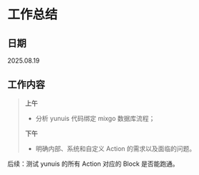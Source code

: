 # **工作总结**

## 日期

2025.08.19

## 工作内容

> **上午**
>
> - 分析 yunuis 代码绑定 mixgo 数据库流程；
>
> **下午**
>
> - 明确内部、系统和自定义 Action 的需求以及面临的问题。

后续：测试 yunuis 的所有 Action 对应的 Block 是否能跑通。